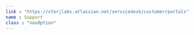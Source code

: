 ```yaml
---
link : "https://storjlabs.atlassian.net/servicedesk/customer/portals"
name : Support
class : "navOption"
---
```

